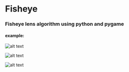 # Fisheye
### Fisheye lens algorithm using python and pygame

#### example:  

![alt text](https://github.com/yoyoberenguer/Fisheye/blob/master/example.PNG)

![alt text](https://github.com/yoyoberenguer/Fisheye/blob/master/lake-wallpapers.jpg)

![alt text](https://github.com/yoyoberenguer/Fisheye/blob/master/lake.jpg)
